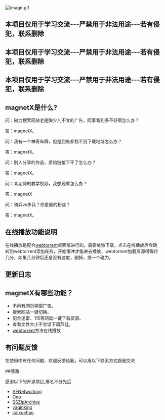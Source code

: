 ![image.gif](https://github.com/youusername/magnetX/blob/master/image.gif)



## 本项目仅用于学习交流---严禁用于非法用途---若有侵犯，联系删除
## 本项目仅用于学习交流---严禁用于非法用途---若有侵犯，联系删除
## 本项目仅用于学习交流---严禁用于非法用途---若有侵犯，联系删除

## magnetX是什么?

问：磁力搜索网站老是弹少儿不宜的广告，同事看到多不好啊怎么办？

答：magnetX。


问：我有一个神奇车牌，但是到处都找不到下载地址怎么办？

答：magnetX。

问：别人分享的作品，原始链接下不了怎么办？

答：magnetX。

问：某老师的教学视频，我想观摩怎么办？

答：magnetX

问：骑兵vs步兵？你是谁的粉丝？

答：magnetX。

## 在线播放功能说明
在线播放是配合[webtorrent](https://github.com/webtorrent/webtorrent-desktop/releases)桌面版进行的，需要单独下载，点击在线播放后会跳转到webtorrent添加任务，开始缓冲才能进去播放，webtorrent加载资源得等待几分，如果几分钟后还是没有速度，删掉，换一个磁力。

## 更新日志

## magnetX有哪些功能？

* 不再有网页弹窗广告。
* 搜索网站一键切换。
* 配合迅雷、115等网盘一键下载资源。
* 查看文件大小不会误下葫芦娃。
* [webtorrent](https://github.com/webtorrent/webtorrent-desktop/releases)方法在线播放

## 有问题反馈
在使用中有任何问题，欢迎反馈给我，可以用以下联系方式跟我交流


##感激

感谢以下的开源项目,排名不分先后

* [AFNetworking](https://github.com/AFNetworking/AFNetworking) 
* [Ono](https://github.com/mattt/Ono) 
* [SSZipArchive](https://github.com/wuhaiwei/SSZipArchive) 
* [yaqinking](https://github.com/yaqinking/DMHY) 
* [caixuehao](https://github.com/caixuehao/XHPlayerVideo)


